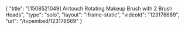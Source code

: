 {
    "title": "[1508521049] Airtouch Rotating Makeup Brush with 2 Brush Heads",
    "type": "solo",
    "layout": "iframe-static",
    "videoId": "123178669",
    "url": "\/tvpembed\/123178669"
}